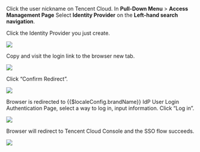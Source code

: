 <IntegrationDetailCard title="Log into Tencent Cloud using Approw IdP">

Click the user nickname on Tencent Cloud. In **Pull-Down Menu** &gt; **Access Management Page** Select **Identity Provider** on the **Left-hand search navigation**.

Click the Identity Provider you just create.

![](~@imagesZhCn/integration/tencent-cloud/3-1.png)

Copy and visit the login link to the browser new tab.

![](~@imagesZhCn/integration/tencent-cloud/3-2.png)

Click “Confirm Redirect”.

![](~@imagesZhCn/integration/tencent-cloud/3-3.png)

Browser is redirected to {{$localeConfig.brandName}} IdP User Login Authentication Page, select a way to log in, input information. Click “Log in”.

![](~@imagesZhCn/integration/tencent-cloud/3-4.png)

Browser will redirect to Tencent Cloud Console and the SSO flow succeeds. 

![](~@imagesZhCn/integration/tencent-cloud/3-5.png)

</IntegrationDetailCard>

